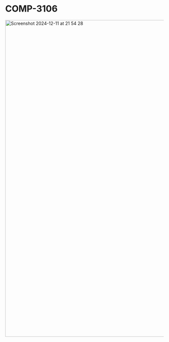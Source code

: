 # COMP-3106

<img width="1006" alt="Screenshot 2024-12-11 at 21 54 28" src="https://github.com/user-attachments/assets/20b89675-5baa-4cf4-90c4-9e9461207e56" />
